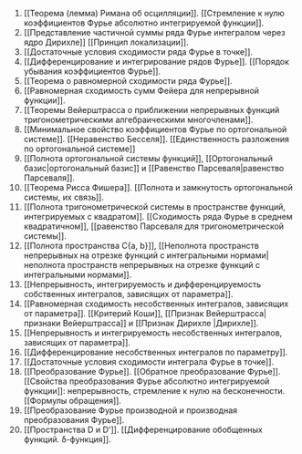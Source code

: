 1. [[Теорема (лемма) Римана об осцилляции]]. [[Стремление к нулю коэффициентов Фурье абсолютно интегрируемой функции]].
2. [[Представление частичной суммы ряда Фурье интегралом через ядро Дирихле]] [[Принцип локализации]].
3. [[Достаточные условия сходимости ряда Фурье в точке]].
4. [[Дифференцирование и интегрирование рядов Фурье]]. [[Порядок убывания коэффициентов Фурье]].
5. [[Теорема о равномерной сходимости ряда Фурье]].
6. [[Равномерная сходимость сумм Фейера для непрерывной функции]].
7. [[Теоремы Вейерштрасса о приближении непрерывных функций тригонометрическими алгебраическими многочленами]].
8. [[Минимальное свойство коэффициентов Фурье по ортогональной системе]]. [[Неравенство Бесселя]]. [[Единственность разложения по ортогональной системе]]
9. [[Полнота ортогональной системы функций]], [[Ортогональный базис|ортогональный базис]] и [[Равенство Парсеваля|равенство Парсеваля]].
10. [[Теорема Рисса Фишера]]. [[Полнота и замкнутость ортогональной системы, их связь]].
11. [[Полнота тригонометрической системы в пространстве функций, интегрируемых с квадратом]]. [[Сходимость ряда Фурье в среднем квадратичном]], [[равенство Парсеваля для тригонометрической системы]].
12. [[Полнота пространства С{a, b}]], [[Неполнота пространств непрерывных на отрезке функций с интегральными нормами|неполнота пространств непрерывных на отрезке функций с интегральными нормами]].
13. [[Непрерывность, интегрируемость и дифференцируемость собственных интегралов, зависящих от параметра]].
14. [[Равномерная сходимость несобственных интегралов, зависящих от параметра]]. [[Критерий Коши]], [[Признак Вейерштрасса|признаки Вейерштрасса]] и [[Признак Дирихле |Дирихле]].
15. [[Непрерывность и интегрируемость несобственных интегралов, зависящих от параметра]].
16. [[Дифференцирование несобственных интегралов по параметру]].
17. [[Достаточные условия сходимости интеграла Фурье в точке]].
18. [[Преобразование Фурье]]. [[Обратное преобразование Фурье]]. [[Свойства преобразования Фурье абсолютно интегрируемой функции]]: непрерывность, стремление к нулю на бесконечности. [[Формулы обращения]].
19. [[Преобразование Фурье производной и производная преобразования Фурье]].
20. [[Пространства D и D']]. [[Дифференцирование обобщенных функций. δ-функция]].